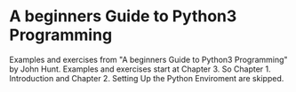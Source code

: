 # A beginners Guide to Python3 Programming
Examples and exercises from "A beginners Guide to Python3 Programming" by John Hunt.
Examples and exercises start at Chapter 3. So Chapter 1. Introduction and Chapter 2. Setting Up the Python Enviroment are skipped.